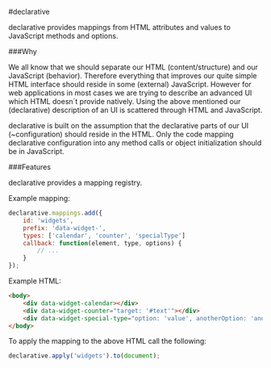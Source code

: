#declarative

declarative provides mappings from HTML attributes and values to JavaScript methods and options.

###Why

We all know that we should separate our HTML (content/structure) and our JavaScript (behavior).
Therefore everything that improves our quite simple HTML interface should reside in some (external) JavaScript.
However for web applications in most cases we are trying to describe an advanced UI which HTML doesn´t provide natively.
Using the above mentioned our (declarative) description of an UI is scattered through HTML and JavaScript.

declarative is built on the assumption that the declarative parts of our UI (~configuration) should reside in the HTML.
Only the code mapping declarative configuration into any method calls or object initialization should be in JavaScript.

###Features

declarative provides a mapping registry.

Example mapping:

```javascript
declarative.mappings.add({
    id: 'widgets',
    prefix: 'data-widget-',
    types: ['calendar', 'counter', 'specialType']
    callback: function(element, type, options) {
        // ...
    }
});
````

Example HTML:

````html
<body>
    <div data-widget-calendar></div>
    <div data-widget-counter="target: '#text'"></div>
    <div data-widget-special-type="option: 'value', anotherOption: 'anotherValue'"></div>
</body>
````

To apply the mapping to the above HTML call the following:

```javascript
declarative.apply('widgets').to(document);
````